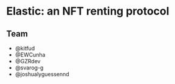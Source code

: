 # Elastic: an NFT renting protocol

## Team
- @kitfud
- @EWCunha
- @GZRdev
- @svarog-g
- @joshualyguessennd